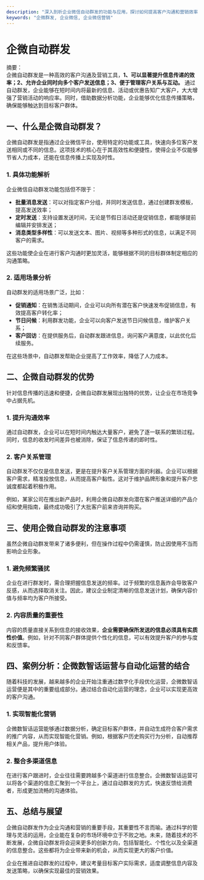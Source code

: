 ```yaml
---
description: "深入剖析企业微信自动群发的功能与应用，探讨如何提高客户沟通和营销效率。"
keywords: "企微群发, 企业微信, 企业微信营销"
---
```

# 企微自动群发

摘要：  
企微自动群发是一种高效的客户沟通及营销工具，**1、可以显著提升信息传递的效率；2、允许企业同时向多个客户发送信息；3、便于管理客户关系与互动。** 通过自动群发，企业能够在短时间内将最新的信息、活动或优惠告知广大客户，大大增强了营销活动的响应率。同时，借助数据分析功能，企业能够优化信息传播策略，确保能够触达到目标客户群体。

## 一、什么是企微自动群发？

企微自动群发是指通过企业微信平台，使用特定的功能或工具，快速向多位客户发送相同或不同的信息。这项技术的核心在于其高效性和便捷性，使得企业不仅能够节省人力成本，还能在信息传播上实现及时性。

### 1. 具体功能解析

企业微信自动群发功能包括但不限于：
- **批量消息发送**：可以对指定客户分组，并同时发送信息，通过创建群发模板，提高发送效率；
- **定时发送**：支持设置发送时间，无论是节假日活动还是促销信息，都能够提前编辑并安排发送；
- **消息类型多样性**：可以发送文本、图片、视频等多种形式的信息，以满足不同客户的需求。

这些功能使企业在进行客户沟通时更加灵活，能够根据不同的目标群体制定相应的沟通策略。

### 2. 适用场景分析

自动群发的适用场景广泛，比如：
- **促销通知**：在销售活动期间，企业可以向所有潜在客户快速发布促销信息，有效提高客户转化率；
- **节日问候**：利用群发功能，企业可以向客户发送节日问候信息，维护客户关系；
- **客户回访**：在提供服务后，自动群发跟进信息，询问客户满意度，以此优化后续服务。

在这些场景中，自动群发帮助企业提高了工作效率，降低了人力成本。

## 二、企微自动群发的优势

针对信息传播的迅速和便捷，企微自动群发展现出独特的优势，让企业在市场竞争中占据先机。

### 1. 提升沟通效率

通过自动群发，企业可以在短时间内触达大量客户，避免了逐一联系的繁琐过程。同时，信息的收发时间差异也被消除，保证了信息传递的即时性。

### 2. 客户关系管理

自动群发不仅仅是信息发送，更是在提升客户关系管理方面的利器。企业可以根据客户需求，精准投放信息，从而提高客户黏性。这对于维护品牌形象和提升客户忠诚度都起着积极作用。

例如，某家公司在推出新产品时，利用企微自动群发向潜在客户推送详细的产品介绍和使用指南，最终成功吸引了大批客户前来咨询并购买。

## 三、使用企微自动群发的注意事项

虽然企微自动群发带来了诸多便利，但在操作过程中仍需谨慎，防止因使用不当而影响企业形象。

### 1. 避免频繁骚扰

企业在进行群发时，需合理把握信息发送的频率。过于频繁的信息轰炸会导致客户反感，从而选择取消关注。因此，建议企业制定清晰的信息发送计划，确保内容价值与频率均为客户所接受。

### 2. 内容质量的重要性

内容的质量直接关系到信息的接收效果，**企业需要确保所发送的信息必须具有实质性价值**。例如，针对不同客户群体提供个性化的信息，可以有效提升客户的参与度和反馈率。

## 四、案例分析：企微数智话运营与自动化运营的结合

随着科技的发展，越来越多的企业开始注重通过数字化手段优化运营，企微数智话运营便是其中的重要组成部分。通过结合自动化运营的理念，企业可以实现更高效的客户沟通。

### 1. 实现智能化营销

企微数智话运营能够通过数据分析，确定目标客户群体，并自动生成符合客户需求的推广内容，从而实现智能化营销。例如，根据客户历史购买行为分析，自动推荐相关产品，提升用户体验。

### 2. 整合多渠道信息

在进行客户跟进时，企业往往需要跨越多个渠道进行信息整合。企微数智话运营可以将各个渠道的信息汇聚到一个平台上，通过自动群发的方式，快速反馈给消费者，形成更加流畅的沟通体验。

## 五、总结与展望

企微自动群发作为企业沟通和营销的重要手段，其重要性不言而喻。通过科学的管理与灵活的运用，企业能在复杂的市场环境中立于不败之地。未来，随着技术的不断发展，企微自动群发将会迎来更多的创新方向，包括智能化、个性化以及全渠道的信息整合。这些都将为企业带来新的机会，从而实现更大的客户价值。

企业在推进自动群发的过程中，建议考量目标客户实际需求，适度调整信息内容及发送策略，以确保实现最佳的营销效果。
